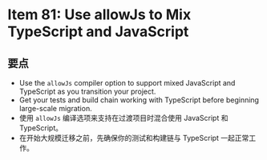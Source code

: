 # Item 81: Use allowJs to Mix TypeScript and JavaScript

## 要点

- Use the `allowJs` compiler option to support mixed JavaScript and TypeScript as you transition your project.
- Get your tests and build chain working with TypeScript before beginning large-scale migration.
- 使用 `allowJs` 编译选项来支持在过渡项目时混合使用 JavaScript 和 TypeScript。
- 在开始大规模迁移之前，先确保你的测试和构建链与 TypeScript 一起正常工作。
